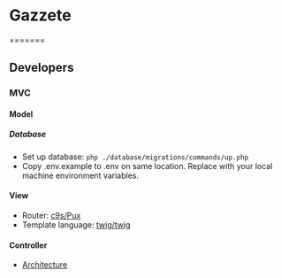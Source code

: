 # Gazzete
=======

## Developers  

### MVC  
#### Model 
##### Database
- Set up database: `php ./database/migrations/commands/up.php`
- Copy .env.example to .env on same location. Replace with your local machine environment variables.  

#### View  
- Router: [c9s/Pux](https://github.com/c9s/Pux)  
- Template language: [twig/twig](https://github.com/twigphp/Twig)  

#### Controller
- [Architecture](https://github.com/Hub-IT/gazzete/tree/master/app/Controllers)
